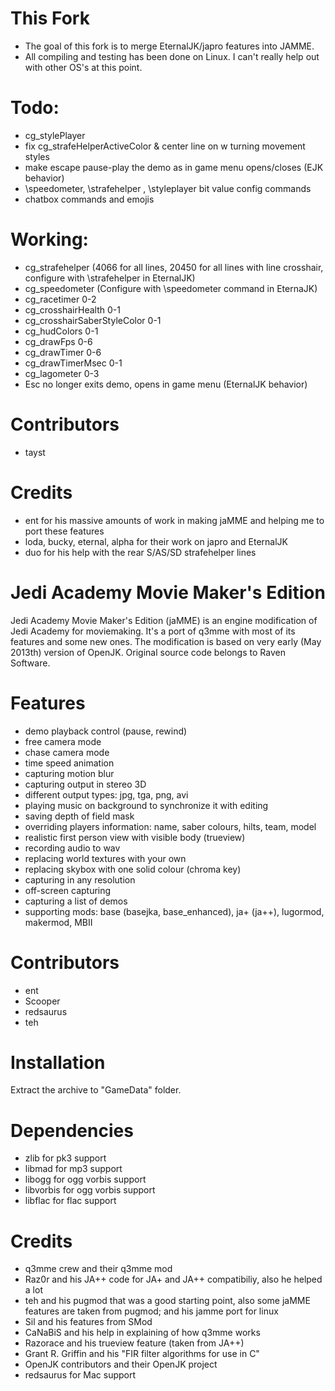 # This Fork #
- The goal of this fork is to merge EternalJK/japro features into JAMME.
- All compiling and testing has been done on Linux. I can't really help out with other OS's at this point.

# Todo: #
- cg_stylePlayer 
- fix cg_strafeHelperActiveColor & center line on w turning movement styles
- make escape pause-play the demo as in game menu opens/closes (EJK behavior)
- \speedometer, \strafehelper , \styleplayer bit value config commands
- chatbox commands and emojis

# Working: # 
- cg_strafehelper (4066 for all lines, 20450 for all lines with line crosshair, configure with \strafehelper in EternalJK)
- cg_speedometer (Configure with \speedometer command in EternaJK)
- cg_racetimer 0-2
- cg_crosshairHealth 0-1
- cg_crosshairSaberStyleColor 0-1
- cg_hudColors 0-1 
- cg_drawFps 0-6
- cg_drawTimer 0-6
- cg_drawTimerMsec 0-1
- cg_lagometer 0-3
- Esc no longer exits demo, opens in game menu (EternalJK behavior)

# Contributors #
- tayst

# Credits # 
- ent for his massive amounts of work in making jaMME and helping me to port these features
- loda, bucky, eternal, alpha for their work on japro and EternalJK
- duo for his help with the rear S/AS/SD strafehelper lines

Jedi Academy Movie Maker's Edition
==================================

Jedi Academy Movie Maker's Edition (jaMME) is an engine modification of Jedi Academy for moviemaking. It's a port of q3mme with most of its features and some new ones. The modification is based on very early (May 2013th) version of OpenJK. Original source code belongs to Raven Software.

# Features #
* demo playback control (pause, rewind)
* free camera mode
* chase camera mode
* time speed animation
* capturing motion blur
* capturing output in stereo 3D
* different output types: jpg, tga, png, avi
* playing music on background to synchronize it with editing
* saving depth of field mask
* overriding players information: name, saber colours, hilts, team, model
* realistic first person view with visible body (trueview)
* recording audio to wav
* replacing world textures with your own
* replacing skybox with one solid colour (chroma key)
* capturing in any resolution
* off-screen capturing
* capturing a list of demos
* supporting mods: base (basejka, base_enhanced), ja+ (ja++), lugormod, makermod, MBII

# Contributors #
* ent
* Scooper
* redsaurus
* teh

# Installation #
Extract the archive to "GameData" folder.

# Dependencies #
* zlib for pk3 support
* libmad for mp3 support
* libogg for ogg vorbis support
* libvorbis for ogg vorbis support
* libflac for flac support

# Credits #
* q3mme crew and their q3mme mod
* Raz0r and his JA++ code for JA+ and JA++ compatibiliy, also he helped a lot
* teh and his pugmod that was a good starting point, also some jaMME features are taken from pugmod; and his jamme port for linux
* Sil and his features from SMod
* CaNaBiS and his help in explaining of how q3mme works
* Razorace and his trueview feature (taken from JA++)
* Grant R. Griffin and his "FIR filter algorithms for use in C"
* OpenJK contributors and their OpenJK project
* redsaurus for Mac support

